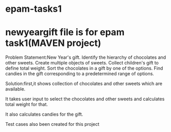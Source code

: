 # epam-tasks1
# newyeargift file is for epam task1(MAVEN project)
Problem Statement:New Year's gift. Identify the hierarchy of chocolates and other sweets. Create multiple objects of sweets. Collect children's gift to define total weight. Sort the chocolates in a gift by one of the options. Find candies in the gift corresponding to a predetermined range of options. 

Solution:first,it shows collection of chocolates and other sweets which are available.

It takes user input to select the chocolates and other sweets and calculates total weight for that.

It also calculates candies for the gift.

Test cases also been created for this project
